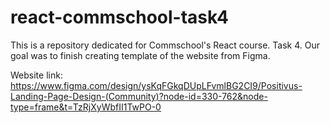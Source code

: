 # react-commschool-task4
This is a repository dedicated for Commschool's React course. Task 4. Our goal was to finish creating template of the website from Figma.

Website link: https://www.figma.com/design/ysKqFGkqDUpLFvmlBG2CI9/Positivus-Landing-Page-Design-(Community)?node-id=330-762&node-type=frame&t=TzRjXyWbfII1TwPO-0
